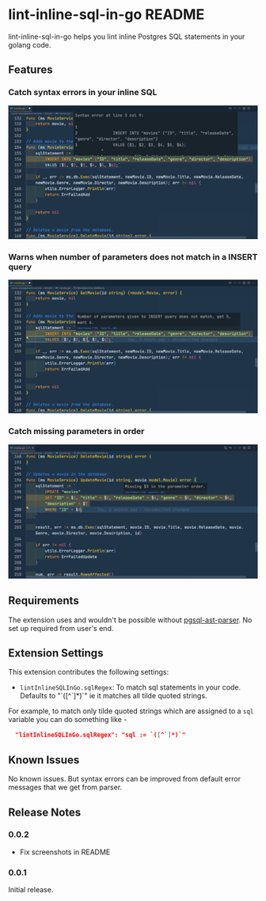# lint-inline-sql-in-go README

lint-inline-sql-in-go helps you lint inline Postgres SQL statements in your golang code.

## Features

### Catch syntax errors in your inline SQL

![Highlights syntax errors in inline SQL](./screenshots/syntax_error.png)

### Warns when number of parameters does not match in a INSERT query

![Number of parameters does not match in INSERT query](./screenshots/mismatch_parameters.png)

### Catch missing parameters in order

![Missing parameters in order](./screenshots/missing_parameter.png)

## Requirements

The extension uses and wouldn't be possible without [pgsql-ast-parser](https://github.com/oguimbal/pgsql-ast-parser). No set up required from user's end.

## Extension Settings

This extension contributes the following settings:

- `lintInlineSQLInGo.sqlRegex`: To match sql statements in your code. Defaults to "\`([^\`]\*)\`" ie it matches all tilde quoted strings.

For example, to match only tilde quoted strings which are assigned to a `sql` variable you can do something like -

```json
  "lintInlineSQLInGo.sqlRegex": "sql := `([^`]*)`"
```

## Known Issues

No known issues. But syntax errors can be improved from default error messages that we get from parser.

## Release Notes

### 0.0.2

- Fix screenshots in README

### 0.0.1

Initial release.
